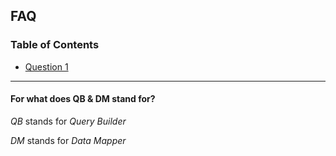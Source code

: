## FAQ

### Table of Contents
* [Question 1](#Question1)


-----

#### For what does QB & DM stand for?

*QB* stands for *Query Builder* 

*DM* stands for *Data Mapper*
